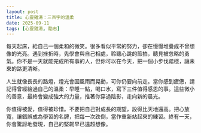 ```yaml
---
layout: post
title: 心靈雞湯：三百字的溫柔
date: 2025-09-11
tags: [心靈雞湯, 勵志]
---
```


每天起床，給自己一個柔和的微笑。很多看似平常的努力，卻在慢慢堆疊成不曾想像的光亮。遇到挫折時，先學會與自己相處，聆聽心跳的節拍，聽見被忽略的勇氣。你不是一天就能完成所有事的人，但你可以在今天，把一個小步伐踏穩，讓未來的路更清晰。

人生就像長長的路燈，燈光會因風雨而晃動，可你仍要向前走。當你感到疲憊，請記得曾經給過自己的溫柔：早睡一點，喝口水，寫下三件值得感恩的事。這些微小的善意，最終會變成強大的力量，推著你穿過陰影，走向新的晨光。

你值得被愛，值得被珍惜。不要把自己對成長的期望，設得比天地還高。把心放寬，讓錯誤成為學習的名牌，把每一次跌倒，當作重新站起來的練習。終有一天，你會驚訝地發現，自己的堅韌早已遠超想像。